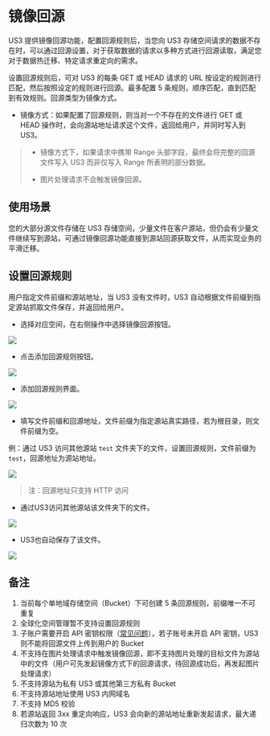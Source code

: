 # 镜像回源

US3 提供镜像回源功能，配置回源规则后，当您向 US3 存储空间请求的数据不存在时，可以通过回源设置，对于获取数据的请求以多种方式进行回源读取，满足您对于数据热迁移、特定请求重定向的需求。

设置回源规则后，可对 US3 的每条 GET 或 HEAD 请求的 URL 按设定的规则进行匹配，然后按照设定的规则进行回源。最多配置 5 条规则，顺序匹配，直到匹配到有效规则。回源类型为镜像方式。

* 镜像方式：如果配置了回源规则，则当对一个不存在的文件进行 GET 或 HEAD 操作时，会向源站地址请求这个文件，返回给用户，并同时写入到 US3。

> - 镜像方式下，如果请求中携带 Range 头部字段，最终会将完整的回源文件写入 US3 而非仅写入 Range 所表明的部分数据。
> 
> - 图片处理请求不会触发镜像回源。

## 使用场景

您的大部分源文件存储在 US3 存储空间，少量文件在客户源站，但仍会有少量文件继续写到源站，可通过镜像回源功能直接到源站回源获取文件，从而实现业务的平滑迁移。

## 设置回源规则

用户指定文件前缀和源站地址，当 US3 没有文件时，US3 自动根据文件前缀到指定源站抓取文件保存，并返回给用户。

* 选择对应空间，在右侧操作中选择镜像回源按钮。

![](/images/guide/设置回源规则.png)

* 点击添加回源规则按钮。

![](/images/guide/点击回源规则v4.png)

* 添加回源规则界面。

![](/images/guide/添加回源规则界面v4.png)

* 填写文件前缀和回源地址，文件前缀为指定源站真实路径，若为根目录，则文件前缀为空。

例：通过 US3 访问其他源站 `test` 文件夹下的文件，设置回源规则，文件前缀为 `test`，回源地址为源站地址。

![](/images/guide/设置前缀为test.png)

> 注：回源地址只支持 HTTP 访问

* 通过US3访问其他源站该文件夹下的文件。

![](/images/访问源站文件.jpg)

* US3也自动保存了该文件。

![](/images/guide/镜像下载-文件列表v4.png)


## 备注

1. 当前每个单地域存储空间（Bucket）下可创建 5 条回源规则，前缀唯一不可重复
2. 全球化空间管理暂不支持设置回源规则
3. 子账户需要开启 API 密钥权限（[常见问题](https://docs.ucloud.cn/ufile/faq?id=子帐号授权后进入文件管理页面提示：非法授权)），若子账号未开启 API 密钥，US3 则不能将回源文件上传到用户的 Bucket
4. 不支持在图片处理请求中触发镜像回源，即不支持图片处理的目标文件为源站中的文件（用户可先发起镜像方式下的回源请求，待回源成功后，再发起图片处理请求）
5. 不支持源站为私有 US3 或其他第三方私有 Bucket
6. 不支持源站地址使用 US3 内网域名
7. 不支持 MD5 校验
8. 若源站返回 3xx 重定向响应，US3 会向新的源站地址重新发起请求，最大递归次数为 10 次
